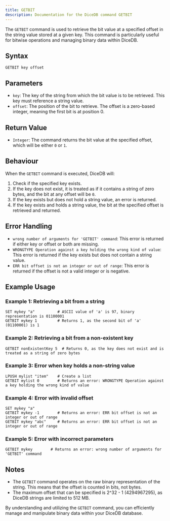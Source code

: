 ```yaml
---
title: GETBIT
description: Documentation for the DiceDB command GETBIT
---
```


The `GETBIT` command is used to retrieve the bit value at a specified offset in the string value stored at a given key. This command is particularly useful for bitwise operations and managing binary data within DiceDB.

## Syntax

```
GETBIT key offset
```

## Parameters

- `key`: The key of the string from which the bit value is to be retrieved. This key must reference a string value.
- `offset`: The position of the bit to retrieve. The offset is a zero-based integer, meaning the first bit is at position 0.

## Return Value

- `Integer`: The command returns the bit value at the specified offset, which will be either `0` or `1`.

## Behaviour

When the `GETBIT` command is executed, DiceDB will:

1. Check if the specified key exists.
2. If the key does not exist, it is treated as if it contains a string of zero bytes, and the bit at any offset will be `0`.
3. If the key exists but does not hold a string value, an error is returned.
4. If the key exists and holds a string value, the bit at the specified offset is retrieved and returned.

## Error Handling

- `wrong number of arguments for 'GETBIT' command`: This error is returned if either key or offset or both are missing.
- `WRONGTYPE Operation against a key holding the wrong kind of value`: This error is returned if the key exists but does not contain a string value.
- `ERR bit offset is not an integer or out of range`: This error is returned if the offset is not a valid integer or is negative.

## Example Usage

### Example 1: Retrieving a bit from a string

```shell
SET mykey "a"          # ASCII value of 'a' is 97, binary representation is 01100001
GETBIT mykey 1         # Returns 1, as the second bit of 'a' (01100001) is 1
```

### Example 2: Retrieving a bit from a non-existent key

```shell
GETBIT nonExistentKey 5  # Returns 0, as the key does not exist and is treated as a string of zero bytes
```

### Example 3: Error when key holds a non-string value

```shell
LPUSH mylist "item"    # Create a list
GETBIT mylist 0        # Returns an error: WRONGTYPE Operation against a key holding the wrong kind of value
```

### Example 4: Error with invalid offset

```shell
SET mykey "a"
GETBIT mykey -1        # Returns an error: ERR bit offset is not an integer or out of range
GETBIT mykey "abc"     # Returns an error: ERR bit offset is not an integer or out of range
```

### Example 5: Error with incorrect parameters

```shell
GETBIT mykey        # Returns an error: wrong number of arguments for 'GETBIT' command
```

## Notes

- The `GETBIT` command operates on the raw binary representation of the string. This means that the offset is counted in bits, not bytes.
- The maximum offset that can be specified is 2^32 - 1 (4294967295), as DiceDB strings are limited to 512 MB.

By understanding and utilizing the `GETBIT` command, you can efficiently manage and manipulate binary data within your DiceDB database.
